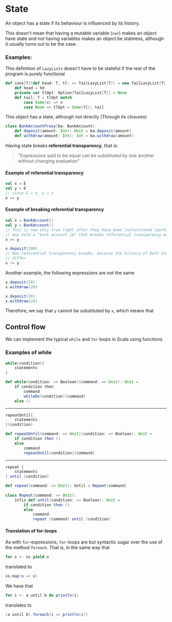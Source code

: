 # State

An object has a state if its behaviour is influenced by its history.

This doesn't mean that having a mutable variable (`var`) makes an object have
state and not having variables makes an object be stateless, although it usually 
turns out to be the case.


### Examples:
This definition of `LazyLists` doesn't have to be stateful if the rest of the 
program is purely functional
```scala
def cons[T](def head: T, tl: => TailLazyList[T]) = new TailLazyList[T]:
    def head = hd
    private var tlOpt: Option[TailLazyList[T]] = None
    def tail: T = tlOpt match
        case Some(x) => x
        case None => tlOpt = Some(tl); tail
```

This object has a state, although not directly (Through its closures)
```scala
class BankAccountProxy(ba: BankAccount):
    def deposit(amount: Int): Unit = ba.deposit(amount)
    def withdraw(amount: Int): Int = ba.withdraw(amount)
```

Having state breaks **referential transparency**, that is:

> "Expressions said to be equal can be substituted by one another without 
> changing evaluation"

#### Example of referential transparency
```scala
val x = E
val y = E
// since E = x, y = x
x == y
```
#### Example of breaking referential transparency
```scala
val x = BankAccount()
val y = BankAccount()
// This is now only true right after they have been instantiated (perhaps, they
// may hold a "bank account id" that breaks referential transparency even sooner)
x == y

x.deposit(100)
// Now referential transparency breaks, because the history of both elements 
// differ
x != y
```

Another example, the following expressions are not the same
```scala
y.deposit(30)
x.withdraw(20)
```
```scala
x.deposit(30)
x.withdraw(20)
```
Therefore, we say that `y` cannot be substituted by `x`, which means that 

## Control flow

We can implement the typical `while` and `for` loops in Scala using functions


### Examples of while
```scala
while(condition){
    statements
}
```
```scala
def while(condition: => Boolean)(command: => Unit): Unit =
    if condition then
        command
        whileDo(condition)(command)
    else ()
```

---

```scala
repeatUntil{
    statements
}(condition)
```
```scala
def repeatUntil(command: => Unit)(condition: => Boolean): Unit =
    if condition then ()
    else
        command
        repeatUntil(condition)(command)
```

---

```scala
repeat {
    statements
} until (condition)
```
```scala
def repeat(command: => Unit): Until = Repeat(command)
    
class Repeat(command: => Unit):
    infix def until(condition: => Boolean): Unit =
        if condition then ()
        else
            command
            repeat (command) until (condition)
```

#### Translation of for-loops
As with `for`-expressions, `for`-loops are but syntactic sugar over the use of
the method `foreach`. That is, in the same way that
```scala
for x <- xs yield x
```
translated to
```scala
xs.map(x => x)
```

We have that 
```scala
for i <- a until b do println(i)
```
translates to
```scala
(a until b).foreach(i => println(i))
```
